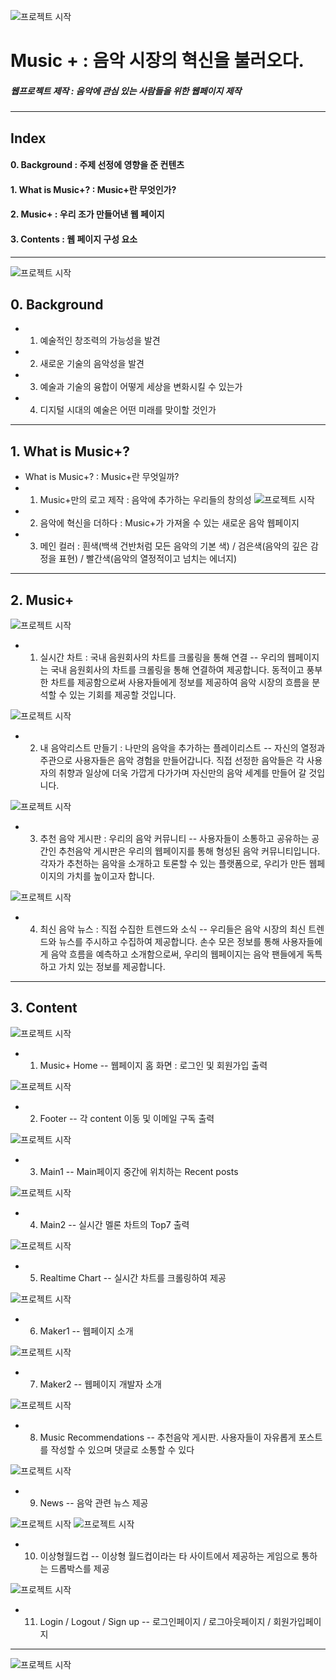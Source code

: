 ![프로젝트 시작](images/메인.png)
# Music + : 음악 시장의 혁신을 불러오다. 
##### 웹프로젝트 제작 : 음악에 관심 있는 사람들을 위한 웹페이지 제작
------------------------------------------------------------------------------------------------------------------------------------------------------------------------------------------------------------
## Index
#### 0. Background : 주제 선정에 영향을 준 컨텐츠
#### 1. What is Music+? : Music+란 무엇인가?
#### 2. Music+ : 우리 조가 만들어낸 웹 페이지
#### 3. Contents : 웹 페이지 구성 요소
------------------------------------------------------------------------------------------------------------------------------------------------------------------------------------------------------------

![프로젝트 시작](images/그림1.jpg)
## 0. Background
- 1) 예술적인 창조력의 가능성을 발견
- 2) 새로운 기술의 음악성을 발견
- 3) 예술과 기술의 융합이 어떻게 세상을 변화시킬 수 있는가
- 4) 디지털 시대의 예술은 어떤 미래를 맞이할 것인가

------------------------------------------------------------------------------------------------------------------------------------------------------------------------------------------------------------

## 1. What is Music+?
- What is Music+? : Music+란 무엇일까?
- 1) Music+만의 로고 제작 : 음악에 추가하는 우리들의 창의성
![프로젝트 시작](images/그림2.png)
- 2) 음악에 혁신을 더하다 : Music+가 가져올 수 있는 새로운 음악 웹페이지
- 3) 메인 컬러 : 흰색(백색 건반처럼 모든 음악의 기본 색) / 검은색(음악의 깊은 감정을 표현) / 빨간색(음악의 열정적이고 넘치는 에너지)

------------------------------------------------------------------------------------------------------------------------------------------------------------------------------------------------------------

## 2. Music+

![프로젝트 시작](images/그림3.png)
- 1) 실시간 차트 : 국내 음원회사의 차트를 크롤링을 통해 연결
-- 우리의 웹페이지는 국내 음원회사의 차트를 크롤링을 통해 연결하여 제공합니다. 동적이고 풍부한 차트를 제공함으로써 사용자들에게 정보를 제공하여 음악 시장의 흐름을 분석할 수 있는 기회를 제공할 것입니다.<br>

![프로젝트 시작](images/그림4.png)
- 2) 내 음악리스트 만들기 : 나만의 음악을 추가하는 플레이리스트
-- 자신의 열정과 주관으로 사용자들은 음악 경험을 만들어갑니다. 직접 선정한 음악들은 각 사용자의 취향과 일상에 더욱 가깝게 다가가며 자신만의 음악 세계를 만들어 갈 것입니다.<br>

![프로젝트 시작](images/그림5.png)
- 3) 추천 음악 게시판 : 우리의 음악 커뮤니티
-- 사용자들이 소통하고 공유하는 공간인 추천음악 게시판은 우리의 웹페이지를 통해 형성된 음악 커뮤니티입니다. 각자가 추천하는 음악을 소개하고 토론할 수 있는 플랫폼으로, 우리가 만든 웹페이지의 가치를 높이고자 합니다.<br>

![프로젝트 시작](images/그림6.png)
- 4) 최신 음악 뉴스 : 직접 수집한 트렌드와 소식
-- 우리들은 음악 시장의 최신 트렌드와 뉴스를 주시하고 수집하여 제공합니다. 손수 모은 정보를 통해 사용자들에게 음악 흐름을 예측하고 소개함으로써, 우리의 웹페이지는 음악 팬들에게 독특하고 가치 있는 정보를 제공합니다.<br>

------------------------------------------------------------------------------------------------------------------------------------------------------------------------------------------------------------

## 3. Content

![프로젝트 시작](images/그림7.png)
- 1) Music+ Home
-- 웹페이지 홈 화면 : 로그인 및 회원가입 출력<br>

![프로젝트 시작](images/그림8.png)
- 2) Footer
-- 각 content 이동 및 이메일 구독 출력<br>

![프로젝트 시작](images/그림9.png)
- 3) Main1
-- Main페이지 중간에 위치하는 Recent posts<br>

![프로젝트 시작](images/그림10.png)
- 4) Main2
-- 실시간 멜론 차트의 Top7 출력<br>

![프로젝트 시작](images/그림3.png)
- 5) Realtime Chart
-- 실시간 차트를 크롤링하여 제공<br>

![프로젝트 시작](images/그림11.png)
- 6) Maker1 
-- 웹페이지 소개<br>

![프로젝트 시작](images/그림12.png)
- 7) Maker2
-- 웹페이지 개발자 소개<br>

![프로젝트 시작](images/그림5.png)
- 8) Music Recommendations
-- 추천음악 게시판. 사용자들이 자유롭게 포스트를 작성할 수 있으며 댓글로 소통할 수 있다<br>

![프로젝트 시작](images/그림6.png)
- 9) News
-- 음악 관련 뉴스 제공<br>

![프로젝트 시작](images/그림13.png) ![프로젝트 시작](images/그림15.png)
- 10) 이상형월드컵
-- 이상형 월드컵이라는 타 사이트에서 제공하는 게임으로 통하는 드롭박스를 제공<br>

![프로젝트 시작](images/그림14.png)
- 11) Login / Logout / Sign up
-- 로그인페이지 / 로그아웃페이지 / 회원가입페이지<br>

------------------------------------------------------------------------------------------------------------------------------------------------------------------------------------------------------------

![프로젝트 시작](images/끝.png)


